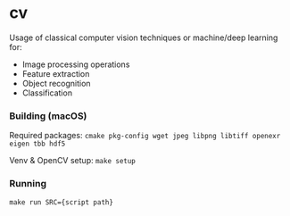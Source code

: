 # cv

Usage of classical computer vision techniques or machine/deep learning for:
- Image processing operations
- Feature extraction
- Object recognition 
- Classification

### Building (macOS)

Required packages: `cmake pkg-config wget jpeg libpng libtiff openexr eigen tbb hdf5`

Venv & OpenCV setup: `make setup`

### Running

`make run SRC={script path}`

